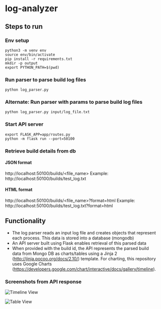 # log-analyzer

## Steps to run
### Env setup
```
python3 -m venv env
source env/bin/activate
pip install -r requirements.txt 
mkdir -p output
export PYTHON_PATH=$(pwd)
```
### Run parser to parse build log files
```
python log_parser.py
```
### Alternate: Run parser with params to parse build log files
```
python log_parser.py input/log_file.txt
```
### Start API server
```
export FLASK_APP=app/routes.py
python -m flask run --port=50100
```
### Retrieve build details from db
#### JSON format
http://localhost:50100/builds/<file_name>
Example: http://localhost:50100/builds/test_log.txt
#### HTML format
http://localhost:50100/builds/<file_name>?format=html
Example: http://localhost:50100/builds/test_log.txt?format=html

## Functionality

- The log parser reads an input log file and creates objects that represent each process. This data is stored into a database (mongodb)
- An API server built using Flask enables retrieval of this parsed data 
- When provided with the build id, the API represents the parsed build data from Mongo DB as charts/tables using a Jinja 2 (http://jinja.pocoo.org/docs/2.10/) template. For charting, this repository uses Google Charts (https://developers.google.com/chart/interactive/docs/gallery/timeline).

### Screenshots from API response

![Timeline View](https://user-images.githubusercontent.com/28618260/50991193-ef298080-14c8-11e9-8d12-6c0673976e66.png "Timeline View")

![Table View](https://user-images.githubusercontent.com/28618260/50991196-f0f34400-14c8-11e9-8f34-7cc13fde4989.png "Table View")
